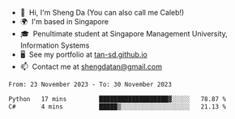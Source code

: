 <!---
tan-sd/tan-sd is a ✨ special ✨ repository because its `README.md` (this file) appears on your GitHub profile.
You can click the Preview link to take a look at your changes.
--->
- 👋  Hi, I'm Sheng Da (You can also call me Caleb!)
- 🌍  I'm based in Singapore
- 🎓  Penultimate student at Singapore Management University, Information Systems
- 🖥️  See my portfolio at [tan-sd.github.io](https://tan-sd.github.io/)
- 📫  Contact me at [shengdatan@gmail.com](mailto:shengdatan@gmail.com)

<!--START_SECTION:waka-->

```txt
From: 23 November 2023 - To: 30 November 2023

Python   17 mins         ███████████████████▓░░░░░   78.87 %
C#       4 mins          █████▒░░░░░░░░░░░░░░░░░░░   21.13 %
```

<!--END_SECTION:waka-->
